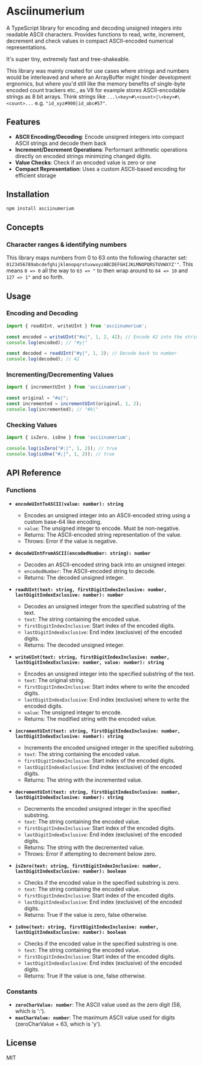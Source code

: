 # Asciinumerium

A TypeScript library for encoding and decoding unsigned integers into readable ASCII characters. 
Provides functions to read, write, increment, decrement and check values in compact ASCII-encoded numerical representations. 

It's super tiny, extremely fast and tree-shakeable.

This library was mainly created for use cases where strings and numbers would be interleaved and where an ArrayBuffer might hinder development ergnomics, but where you'd still like the memory benefits of single-byte encoded count trackers etc., as V8 for example stores ASCII-encodable strings as 8 bit arrays.
Think strings like `...\<key>#\<count>|\<key>#\<count>...` e.g. `"id_xyz#900|id_abc#57"`. 

## Features

- **ASCII Encoding/Decoding**: Encode unsigned integers into compact ASCII strings and decode them back
- **Increment/Decrement Operations**: Performant arithmetic operations directly on encoded strings minimizing changed digits.
- **Value Checks**: Check if an encoded value is zero or one
- **Compact Representation**: Uses a custom ASCII-based encoding for efficient storage

## Installation

```bash
npm install asciinumerium
```

## Concepts

### Character ranges & identifying numbers

This library maps numbers from 0 to 63 onto the following character set: `0123456789abcdefghijklmnopqrstuvwxyzABCDEFGHIJKLMNOPQRSTUVWXYZ'"`. This means `0 => 0` all the way to `63 => "` to then wrap around to `64 => 10` and `127 => 1"` and so forth.

## Usage

### Encoding and Decoding

```typescript
import { readUInt, writeUInt } from 'asciinumerium';

const encoded = writeUInt("#a|", 1, 2, 42); // Encode 42 into the string
console.log(encoded); // "#y|"

const decoded = readUInt("#y|", 1, 2); // Decode back to number
console.log(decoded); // 42
```

### Incrementing/Decrementing Values

```typescript
import { incrementUInt } from 'asciinumerium';

const original = "#a|";
const incremented = incrementUInt(original, 1, 2);
console.log(incremented); // "#b|"
```

### Checking Values

```typescript
import { isZero, isOne } from 'asciinumerium';

console.log(isZero("#:|", 1, 2)); // true
console.log(isOne("#;|", 1, 2)); // true
```

## API Reference

### Functions

- **`encodeUIntToASCII(value: number): string`**
  - Encodes an unsigned integer into an ASCII-encoded string using a custom base-64 like encoding.
  - `value`: The unsigned integer to encode. Must be non-negative.
  - Returns: The ASCII-encoded string representation of the value.
  - Throws: Error if the value is negative.

- **`decodeUIntFromASCII(encodedNumber: string): number`**
  - Decodes an ASCII-encoded string back into an unsigned integer.
  - `encodedNumber`: The ASCII-encoded string to decode.
  - Returns: The decoded unsigned integer.

- **`readUInt(text: string, firstDigitIndexInclusive: number, lastDigitIndexExclusive: number): number`**
  - Decodes an unsigned integer from the specified substring of the text.
  - `text`: The string containing the encoded value.
  - `firstDigitIndexInclusive`: Start index of the encoded digits.
  - `lastDigitIndexExclusive`: End index (exclusive) of the encoded digits.
  - Returns: The decoded unsigned integer.

- **`writeUInt(text: string, firstDigitIndexInclusive: number, lastDigitIndexExclusive: number, value: number): string`**
  - Encodes an unsigned integer into the specified substring of the text.
  - `text`: The original string.
  - `firstDigitIndexInclusive`: Start index where to write the encoded digits.
  - `lastDigitIndexExclusive`: End index (exclusive) where to write the encoded digits.
  - `value`: The unsigned integer to encode.
  - Returns: The modified string with the encoded value.

- **`incrementUInt(text: string, firstDigitIndexInclusive: number, lastDigitIndexExclusive: number): string`**
  - Increments the encoded unsigned integer in the specified substring.
  - `text`: The string containing the encoded value.
  - `firstDigitIndexInclusive`: Start index of the encoded digits.
  - `lastDigitIndexExclusive`: End index (exclusive) of the encoded digits.
  - Returns: The string with the incremented value.

- **`decrementUInt(text: string, firstDigitIndexInclusive: number, lastDigitIndexExclusive: number): string`**
  - Decrements the encoded unsigned integer in the specified substring.
  - `text`: The string containing the encoded value.
  - `firstDigitIndexInclusive`: Start index of the encoded digits.
  - `lastDigitIndexExclusive`: End index (exclusive) of the encoded digits.
  - Returns: The string with the decremented value.
  - Throws: Error if attempting to decrement below zero.

- **`isZero(text: string, firstDigitIndexInclusive: number, lastDigitIndexExclusive: number): boolean`**
  - Checks if the encoded value in the specified substring is zero.
  - `text`: The string containing the encoded value.
  - `firstDigitIndexInclusive`: Start index of the encoded digits.
  - `lastDigitIndexExclusive`: End index (exclusive) of the encoded digits.
  - Returns: True if the value is zero, false otherwise.

- **`isOne(text: string, firstDigitIndexInclusive: number, lastDigitIndexExclusive: number): boolean`**
  - Checks if the encoded value in the specified substring is one.
  - `text`: The string containing the encoded value.
  - `firstDigitIndexInclusive`: Start index of the encoded digits.
  - `lastDigitIndexExclusive`: End index (exclusive) of the encoded digits.
  - Returns: True if the value is one, false otherwise.

### Constants

- **`zeroCharValue: number`**: The ASCII value used as the zero digit (58, which is ':').
- **`maxCharValue: number`**: The maximum ASCII value used for digits (zeroCharValue + 63, which is 'y').

## License

MIT